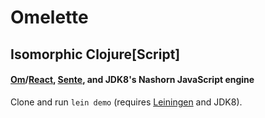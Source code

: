 # Omelette

## Isomorphic Clojure[Script]

#### [Om](https://github.com/swannodette/om)/[React](http://facebook.github.io/react/), [Sente](https://github.com/ptaoussanis/sente), and JDK8's Nashorn JavaScript engine

Clone and run `lein demo` (requires [Leiningen](http://leiningen.org/) and JDK8).
